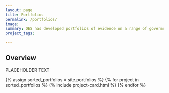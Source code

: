 ```yaml
---
layout: page
title: Portfolios
permalink: /portfolios/
image:
summary: OES has developed portfolios of evidence on a range of goverment-wide priorities. 
project_tags:

---
```



## Overview

PLACEHOLDER TEXT


<div class="margin-top-4">
  <div class="grid-row grid-gap">
    {% assign sorted_portfolios = site.portfolios %}
    {% for project in sorted_portfolios %}
      {% include project-card.html %}
    {% endfor %}
  </div>
</div>
